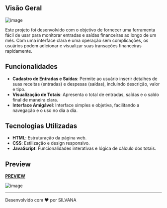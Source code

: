 
## Visão Geral
![image](https://github.com/Silvana23/planejamento-financeiro/assets/51764446/8afc2a8c-e609-43e8-be40-e69f3e177f9c)


Este projeto foi desenvolvido com o objetivo de fornecer uma ferramenta fácil de usar para monitorar entradas e saídas financeiras ao longo de um mês. Com uma interface clara e uma operação sem complicações, os usuários podem adicionar e visualizar suas transações financeiras rapidamente.

## Funcionalidades

- **Cadastro de Entradas e Saídas**: Permite ao usuário inserir detalhes de suas receitas (entradas) e despesas (saídas), incluindo descrição, valor e tipo.
- **Visualização de Totais**: Apresenta o total de entradas, saídas e o saldo final de maneira clara.
- **Interface Amigável**: Interface simples e objetiva, facilitando a navegação e o uso no dia a dia.

## Tecnologias Utilizadas

- **HTML**: Estruturação da página web.
- **CSS**: Estilização e design responsivo.
- **JavaScript**: Funcionalidades interativas e lógica de cálculo dos totais.

## Preview


**[PREVIEW](https://starlit-maamoul-70694a.netlify.app/)**

![image](https://github.com/Silvana23/planejamento-financeiro/assets/51764446/f58ae270-7cc2-44f6-8144-b432aeb87e1c)


---

Desenvolvido com ❤️ por SILVANA
